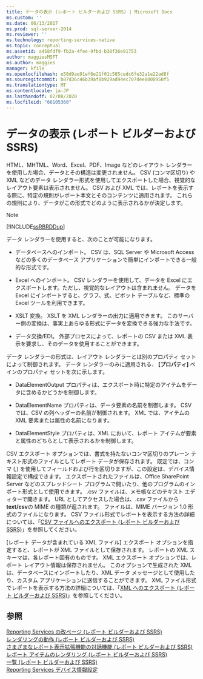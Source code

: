 ```yaml
---
title: データの表示 (レポート ビルダーおよび SSRS) | Microsoft Docs
ms.custom: ''
ms.date: 06/13/2017
ms.prod: sql-server-2014
ms.reviewer: ''
ms.technology: reporting-services-native
ms.topic: conceptual
ms.assetid: a458fdf9-fb2a-4fee-9fbd-b38f36e91753
author: maggiesMSFT
ms.author: maggies
manager: kfile
ms.openlocfilehash: e50d9ae91ef6e21f01c585cedc6fe32a1e22ad8f
ms.sourcegitcommit: b87d36c46b39af8b929ad94ec707dee8800950f5
ms.translationtype: MT
ms.contentlocale: ja-JP
ms.lasthandoff: 02/08/2020
ms.locfileid: "66105360"
---
```

# <a name="rendering-data-report-builder-and-ssrs"></a>データの表示 (レポート ビルダーおよび SSRS)
  HTML、MHTML、Word、Excel、PDF、Image などのレイアウト レンダラーを使用した場合、データとその構造は変更されません。 CSV (コンマ区切り) や XML などのデータ レンダラー形式を使用してエクスポートした場合、視覚的なレイアウト要素は表示されません。 CSV および XML では、レポートを表示する際に、特定の規則がレポート本文とそのコンテンツに適用されます。 これらの規則により、データがこの形式でどのように表示されるかが決定します。  
  
> [!NOTE]  
>  [!INCLUDE[ssRBRDDup](../../includes/ssrbrddup-md.md)]  
  
 データ レンダラーを使用すると、次のことが可能になります。  
  
-   データベースへのインポート。 CSV は、SQL Server や Microsoft Access などの多くのデータベース アプリケーションで簡単にインポートできる一般的な形式です。  
  
-   Excel へのインポート。 CSV レンダラーを使用して、データを Excel にエクスポートします。ただし、視覚的なレイアウトは含まれません。 データを Excel にインポートすると、グラフ、式、ピボット テーブルなど、標準の Excel ツールを利用できます。  
  
-   XSLT 変換。 XSLT を XML レンダラーの出力に適用できます。 このサーバー側の変換は、事実上あらゆる形式にデータを変換できる強力な手法です。  
  
-   データ交換/EDI。 外部プロセスによって、レポートの CSV または XML 表示を要求し、そのデータを使用することができます。  
  
 データ レンダラーの形式は、レイアウト レンダラーとは別のプロパティ セットによって制御されます。 データ レンダラーのみに適用される、 **[プロパティ]** ペインのプロパティ セットを次に示します。  
  
-   DataElementOutput プロパティは、エクスポート時に特定のアイテムをデータに含めるかどうかを制御します。  
  
-   DataElementName プロパティは、データ要素の名前を制御します。 CSV では、CSV の列ヘッダーの名前が制御されます。 XML では、アイテムの XML 要素または属性の名前になります。  
  
-   DataElementStyle プロパティは、XML において、レポート アイテムが要素と属性のどちらとして表示されるかを制御します。  
  
 CSV エクスポート オプションでは、書式を持たないコンマ区切りのプレーン テキスト形式のファイルとしてレポート データが保存されます。 既定では、コンマ (,) を使用してフィールドおよび行を区切りますが、この設定は、デバイス情報設定で構成できます。 エクスポートされたファイルは、Office SharePoint Server などのスプレッドシート プログラムで開いたり、他のプログラムのインポート形式として使用できます。 .csv ファイルは、メモ帳などのテキスト エディターで開きます。 URL としてアクセスした場合は、.csv ファイルから **text/csv**の MIME の種類が返されます。 ファイルは、MIME バージョン 1.0 形式のファイルになります。 CSV ファイル形式でレポートを表示する方法の詳細については、「[CSV ファイルへのエクスポート &#40;レポート ビルダーおよび SSRS&#41;](../report-builder/exporting-to-a-csv-file-report-builder-and-ssrs.md)」を参照してください。  
  
 [レポート データが含まれている XML ファイル] エクスポート オプションを指定すると、レポートが XML ファイルとして保存されます。 レポートの XML スキーマは、各レポート固有のものです。 XML エクスポート オプションでは、レポート レイアウト情報は保存されません。 このオプションで生成された XML は、データベースにインポートしたり、XML データ メッセージとして使用したり、カスタム アプリケーションに送信することができます。 XML ファイル形式でレポートを表示する方法の詳細については、「[XML へのエクスポート &#40;レポート ビルダーおよび SSRS&#41;](../report-builder/exporting-to-xml-report-builder-and-ssrs.md)」を参照してください。  
  
## <a name="see-also"></a>参照  
 [Reporting Services の改ページ &#40;レポート ビルダーおよび SSRS&#41;](pagination-in-reporting-services-report-builder-and-ssrs.md)   
 [レンダリングの動作 &#40;レポート ビルダーおよび SSRS&#41;](rendering-behaviors-report-builder-and-ssrs.md)   
 [さまざまなレポート表示拡張機能の対話機能 &#40;レポート ビルダーおよび SSRS&#41;](../report-builder/interactive-functionality-different-report-rendering-extensions.md)   
 [レポート アイテムのレンダリング &#40;レポート ビルダーおよび SSRS&#41;](rendering-report-items-report-builder-and-ssrs.md)   
 [一覧 &#40;レポート ビルダーおよび SSRS&#41;](tables-matrices-and-lists-report-builder-and-ssrs.md)   
 [Reporting Services デバイス情報設定](https://go.microsoft.com/fwlink/?LinkId=102515)  
  
  

